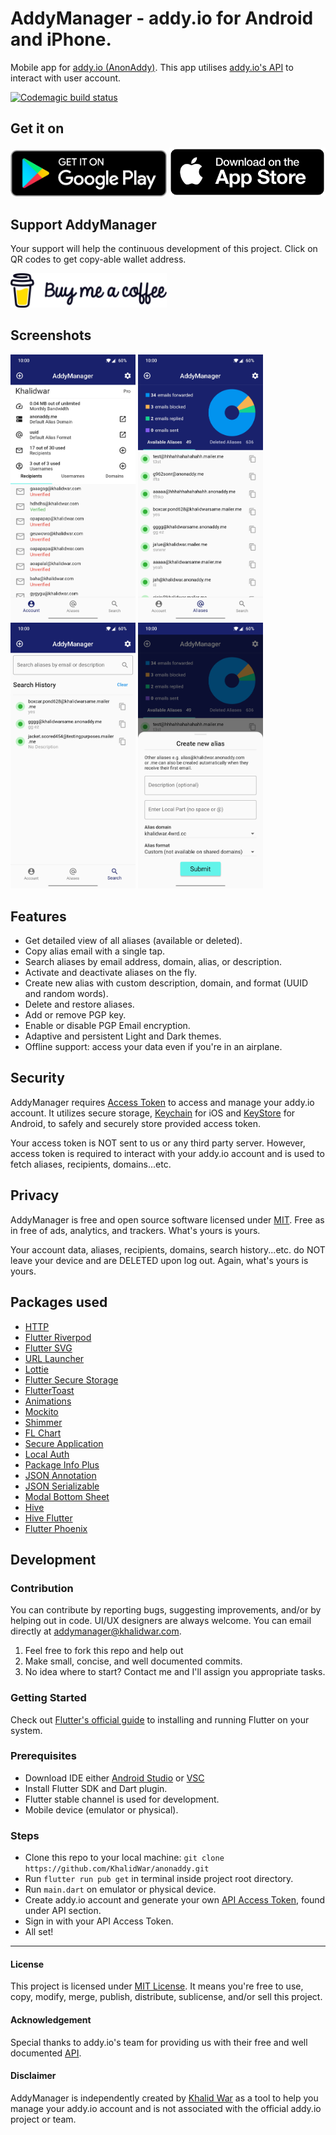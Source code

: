 # AddyManager - addy.io for Android and iPhone.
Mobile app for [addy.io (AnonAddy)](https://addy.io/). This app utilises [addy.io's API](https://app.addy.io/docs/) to interact with user account.

[![Codemagic build status](https://api.codemagic.io/apps/5fe2a9a115bfd177d368e1b3/5fe2a9a115bfd177d368e1b2/status_badge.svg)](https://codemagic.io/apps/5fe2a9a115bfd177d368e1b3/5fe2a9a115bfd177d368e1b2/latest_build)

## Get it on
[<img src="assets/screenshots/play_store_badge.png" width="250">](https://play.google.com/store/apps/details?id=com.khalidwar.anonaddy)  [<img src="assets/screenshots/app_store_badge.png" width="250">](https://apps.apple.com/us/app/addymanager/id1547461270#?platform=iphone)

## Support AddyManager
Your support will help the continuous development of this project. Click on QR codes to get copy-able wallet address.

[<img src="assets/screenshots/bmc.png" width="250">](https://www.buymeacoffee.com/khalidwar)


## Screenshots
<img src="assets/screenshots/account.jpg" width="200"> <img src="assets/screenshots/aliases.jpg" width="200"> <img src="assets/screenshots/search.jpg" width="200"> 
<img src="assets/screenshots/create_alias.jpg" width="200">


## Features
- Get detailed view of all aliases (available or deleted).
- Copy alias email with a single tap. 
- Search aliases by email address, domain, alias, or description.
- Activate and deactivate aliases on the fly.
- Create new alias with custom description, domain, and format (UUID and random words).
- Delete and restore aliases.
- Add or remove PGP key.
- Enable or disable PGP Email encryption.
- Adaptive and persistent Light and Dark themes.
- Offline support: access your data even if you're in an airplane.


## Security
AddyManager requires [Access Token](https://app.addy.io/settings/api) to access and manage your addy.io account. It utilizes secure storage, [Keychain](https://developer.apple.com/documentation/security/keychain_services#//apple_ref/doc/uid/TP30000897-CH203-TP1) for iOS and [KeyStore](https://developer.android.com/training/articles/keystore) for Android, to safely and securely store provided access token. 

Your access token is NOT sent to us or any third party server. However, access token is required to interact with your addy.io account and is used to fetch aliases, recipients, domains...etc.


## Privacy
AddyManager is free and open source software licensed under [MIT](https://github.com/KhalidWar/anonaddy/blob/master/LICENSE). Free as in free of ads, analytics, and trackers. What's yours is yours.

Your account data, aliases, recipients, domains, search history...etc. do NOT leave your device and are DELETED upon log out. Again, what's yours is yours.


## Packages used
- [HTTP](https://pub.dev/packages/http)
- [Flutter Riverpod](https://pub.dev/packages/flutter_riverpod)
- [Flutter SVG](https://pub.dev/packages/flutter_svg)
- [URL Launcher](https://pub.dev/packages/url_launcher)
- [Lottie](https://pub.dev/packages/lottie)
- [Flutter Secure Storage](https://pub.dev/packages/flutter_secure_storage)
- [FlutterToast](https://pub.dev/packages/fluttertoast)
- [Animations](https://pub.dev/packages/animations)
- [Mockito](https://pub.dev/packages/mockito)
- [Shimmer](https://pub.dev/packages/shimmer)
- [FL Chart](https://pub.dev/packages/fl_chart)
- [Secure Application](https://pub.dev/packages/secure_application)
- [Local Auth](https://pub.dev/packages/local_auth)
- [Package Info Plus](https://pub.dev/packages/package_info_plus)
- [JSON Annotation](https://pub.dev/packages/json_annotation)
- [JSON Serializable](https://pub.dev/packages/json_serializable)
- [Modal Bottom Sheet](https://pub.dev/packages/modal_bottom_sheet)
- [Hive](https://pub.dev/packages/hive)
- [Hive Flutter](https://pub.dev/packages/hive_flutter)
- [Flutter Phoenix](https://pub.dev/packages/flutter_phoenix)


## Development

### Contribution
You can contribute by reporting bugs, suggesting improvements, and/or by helping out in code.
UI/UX designers are always welcome. You can email directly at addymanager@khalidwar.com.
1. Feel free to fork this repo and help out
2. Make small, concise, and well documented commits.
3. No idea where to start? Contact me and I'll assign you appropriate tasks.

### Getting Started
Check out [Flutter's official guide](https://flutter.dev/docs/get-started/install) to installing and running Flutter on your system.

### Prerequisites
- Download IDE either [Android Studio](https://developer.android.com/studio) or [VSC](https://code.visualstudio.com/)
- Install Flutter SDK and Dart plugin.
- Flutter stable channel is used for development.
- Mobile device (emulator or physical).

### Steps
- Clone this repo to your local machine: `git clone https://github.com/KhalidWar/anonaddy.git`
- Run `flutter run pub get` in terminal inside project root directory.
- Run `main.dart` on emulator or physical device.
- Create addy.io account and generate your own [API Access Token](https://app.addy.io/settings/api), found under API section.
- Sign in with your API Access Token.
- All set!

---

#### License
This project is licensed under [MIT License](https://github.com/KhalidWar/anonaddy/blob/master/LICENSE). It means you're free to use, copy, modify, merge, publish, distribute, sublicense, and/or sell this project.

#### Acknowledgement
Special thanks to addy.io's team for providing us with their free and well documented [API](https://app.addy.io/docs/).

#### Disclaimer
AddyManager is independently created by [Khalid War](https://github.com/khalidwar) as a tool to help you manage your addy.io account and is not associated with the official addy.io project or team.
